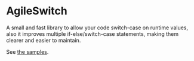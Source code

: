 # AgileSwitch
A small and fast library to allow your code switch-case on runtime values, also it improves multiple if-else/switch-case statements, making them clearer and easier to maintain.

See [the samples](https://github.com/FDUdannychen/AgileSwitch/blob/master/AgileSwitch.Sample/Program.cs).
